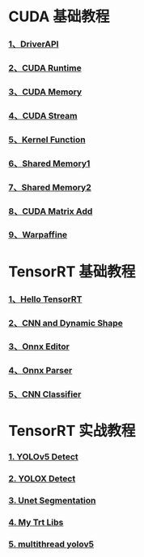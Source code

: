 <!--
 * @Descripttion: 
 * @version: 
 * @Author: zwy
 * @Date: 2022-09-24 10:10:45
 * @LastEditors: zwy
 * @LastEditTime: 2022-10-12 19:22:31
-->
# CUDA 基础教程

### [1、DriverAPI](https://github.com/Zwyywz/BaseTensorRT/tree/main/1.2-check1) 

### [2、CUDA Runtime](https://github.com/Zwyywz/BaseTensorRT/tree/main/2.1-hello-runtime)

### [3、CUDA Memory](https://github.com/Zwyywz/BaseTensorRT/tree/main/2.2-memory)

### [4、CUDA Stream](https://github.com/Zwyywz/BaseTensorRT/tree/main/2.3-stream)

### [5、Kernel Function](https://github.com/Zwyywz/BaseTensorRT/tree/main/2.4-kernel-func)

### [6、Shared Memory1 ](https://github.com/Zwyywz/BaseTensorRT/tree/main/2.5-shared-memory1)

### [7、Shared Memory2 ](https://github.com/Zwyywz/BaseTensorRT/tree/main/2.7-shared-memory2)

### [8、CUDA Matrix Add](https://github.com/Zwyywz/BaseTensorRT/tree/main/2.6-vector-add)

### [9、Warpaffine](https://github.com/Zwyywz/BaseTensorRT/tree/main/2.8-warpaffine)

# TensorRT 基础教程

### [1、Hello TensorRT](https://github.com/Zwyywz/BaseTensorRT/tree/main/3.1-hello-tensorrt)

### [2、CNN and Dynamic Shape](https://github.com/Zwyywz/BaseTensorRT/tree/main/3.2-cnn-dynamic-shape)

### [3、Onnx Editor](https://github.com/Zwyywz/BaseTensorRT/tree/main/3.3-onnx-editor)

### [4、Onnx Parser](https://github.com/Zwyywz/BaseTensorRT/tree/main/3.4-onnx-parser)

### [5、CNN Classifier](https://github.com/Zwyywz/BaseTensorRT/tree/main/3.5-full-cnn-classifier)

# TensorRT 实战教程

### [1. YOLOv5 Detect](https://github.com/Zwyywz/BaseTensorRT/tree/main/4.1-yolov5-detect)

### [2. YOLOX Detect](https://github.com/Zwyywz/BaseTensorRT/tree/main/4.2-yolox-detect)

### [3. Unet Segmentation](https://github.com/Zwyywz/BaseTensorRT/tree/main/4.3-unet-seg)

### [4. My Trt Libs](https://github.com/Zwyywz/BaseTensorRT/tree/main/4.6-MyTrtLib)

### [5. multithread yolov5](https://github.com/Zwyywz/BaseTensorRT/tree/main/4.7-multithread-yolov5)
